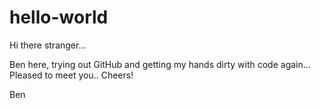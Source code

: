 # hello-world
Hi there stranger...

Ben here, trying out GitHub and getting my hands dirty with code again... Pleased to meet you.. Cheers!

Ben
